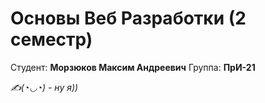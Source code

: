 # Основы Веб Разработки (2 семестр)
Студент: **Морзюков Максим Андреевич**
Группа: **ПрИ-21**

*✍️(◔◡◔) - ну я))*
